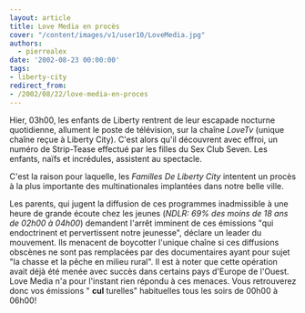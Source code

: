 ```yaml
---
layout: article
title: Love Media en procès
cover: "/content/images/v1/user10/LoveMedia.jpg"
authors:
  - pierrealex
date: '2002-08-23 00:00:00'
tags:
- liberty-city
redirect_from:
- /2002/08/22/love-media-en-proces
---
```


Hier, 03h00, les enfants de Liberty rentrent de leur escapade nocturne quotidienne, allument le poste de télévision, sur la chaîne _LoveTv_ (unique chaîne reçue à Liberty City). C'est alors qu'il découvrent avec effroi, un numéro de Strip-Tease effectué par les filles du Sex Club Seven. Les enfants, naïfs et incrédules, assistent au spectacle.

C'est la raison pour laquelle, les _Familles De Liberty City_ intentent un procès à la plus importante des multinationales implantées dans notre belle ville.

Les parents, qui jugent la diffusion de ces programmes inadmissible à une heure de grande écoute chez les jeunes (_NDLR: 69% des moins de 18 ans de 02h00 à 04h00_) demandent l'arrêt imminent de ces émissions "qui endoctrinent et pervertissent notre jeunesse", déclare un leader du mouvement. Ils menacent de boycotter l'unique chaîne si ces diffusions obscènes ne sont pas remplacées par des documentaires ayant pour sujet "la chasse et la pêche en milieu rural". Il est à noter que cette opération avait déjà été menée avec succès dans certains pays d'Europe de l'Ouest. Love Media n'a pour l'instant rien répondu à ces menaces. Vous retrouverez donc vos émissions " **cul** turelles" habituelles tous les soirs de 00h00 à 06h00!